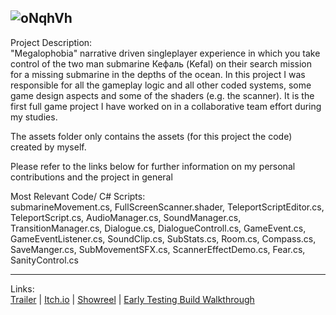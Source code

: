 ![oNqhVh](https://user-images.githubusercontent.com/59093470/156410078-91e13df9-a06f-41bb-9b59-1facaa2491c7.png)
----------

Project Description:  
"Megalophobia" narrative driven singleplayer experience in which you take control of the two man submarine Кефаль (Kefal) on their search mission for a missing submarine in the depths of the ocean. In this project I was responsible for all the gameplay logic and all other coded systems, some game design aspects and some of the shaders (e.g. the scanner).
It is the first full game project I have worked on in a collaborative team effort during my studies.

The assets folder only contains the assets (for this project the code) created by myself.

Please refer to the links below for further information on my personal contributions and the project in general

Most Relevant Code/ C# Scripts:  
submarineMovement.cs, FullScreenScanner.shader, TeleportScriptEditor.cs, TeleportScript.cs, AudioManager.cs, SoundManager.cs, TransitionManager.cs, Dialogue.cs, DialogueControll.cs, GameEvent.cs, GameEventListener.cs, SoundClip.cs, SubStats.cs, Room.cs, Compass.cs, SaveManger.cs, SubMovementSFX.cs, ScannerEffectDemo.cs, Fear.cs, SanityControl.cs

----------
Links:  
<a href="https://www.youtube.com/watch?v=n0k5NkSPoXU">Trailer</a> | <a href="https://kantakerro.itch.io/megalophobia">Itch.io</a> | <a href="https://www.youtube.com/watch?v=FgJgqMjy5L4">Showreel</a> | <a href="https://www.youtube.com/watch?v=8MehPJkkKew">Early Testing Build Walkthrough</a>  
